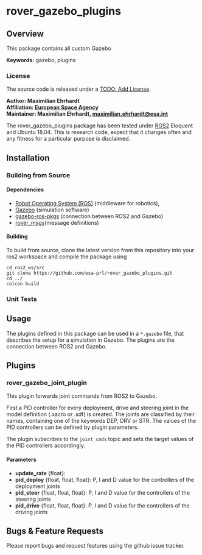 # rover_gazebo_plugins 

## Overview

This package contains all custom Gazebo 

**Keywords:** gazebo, plugins

### License

The source code is released under a [TODO: Add License]().

**Author: Maximilian Ehrhardt<br />
Affiliation: [European Space Agency](https://www.esa.int/)<br />
Maintainer: Maximilian Ehrhardt, maximilian.ehrhardt@esa.int**

The rover_gazebo_plugins package has been tested under [ROS2] Eloquent and Ubuntu 18.04. This is research code, expect that it changes often and any fitness for a particular purpose is disclaimed.

## Installation


### Building from Source

#### Dependencies

- [Robot Operating System (ROS)](http://wiki.ros.org) (middleware for robotics),
- [Gazebo](http://gazebosim.org/) (simulation software)
- [gazebo-ros-pkgs](https://github.com/ros-simulation/gazebo_ros_pkgs/) (connection between ROS2 and Gazebo)
- [rover_msgs](https://github.com/esa-prl/rover_msgs)(message definitions)



#### Building

To build from source, clone the latest version from this repository into your ros2 workspace and compile the package using

	cd ros2_ws/src
	git clone https://github.com/esa-prl/rover_gazebo_plugins.git
	cd ../
	colcon build


### Unit Tests
## Usage
The plugins defined in this package can be used in a `*.gazebo` file, that describes the setup for a simulation in Gazebo. 
The plugins are the connection between ROS2 and Gazebo.

## Plugins
### rover_gazebo_joint_plugin
This plugin forwards joint commands from ROS2 to Gazebo.  

First a PID controller for every deployment, drive and steering joint in the model definition (.xacro or .sdf) is created. 
The joints are classified by their names, containing one of the keywords DEP, DRV or STR.
The values of the PID controllers can be defined by plugin parameters.

The plugin subscribes to the `joint_cmds` topic and sets the target values of the PID controllers accordingly.

#### Parameters
* **update_rate** {float}:
* **pid_deploy** {float, float, float}: P, I and D value for the controllers of the deployment joints
* **pid_steer** {float, float, float}: P, I and D value for the controllers of the steering joints
* **pid_drive** {float, float, float}: P, I and D value for the controllers of the driving joints

## Bugs & Feature Requests

Please report bugs and request features using the github issue tracker.


[ROS2]: http://www.ros.org
[rover_msgs]: https://github.com/esa-prl/rover_msgs
[rviz]: http://wiki.ros.org/rviz
[Eigen]: http://eigen.tuxfamily.org
[std_srvs/Trigger]: http://docs.ros.org/api/std_srvs/html/srv/Trigger.html
[sensor_msgs/Temperature]: http://docs.ros.org/api/sensor_msgs/html/msg/Temperature.html
